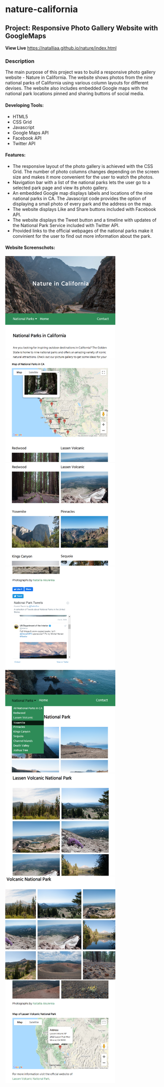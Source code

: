 # nature-california
## Project: Responsive Photo Gallery Website with GoogleMaps

**View Live**
<https://natalliaa.github.io/nature/index.html>

 <h3>Description</h3>
                            <p>The main purpose of this project was to build a responsive photo gallery website - Nature in California. The website shows photos from the nine national parks of California using various column layouts for different devises. The website also includes embedded Google maps with the national park locations pinned and sharing buttons of social media.</p>                           
                            <h4>Developing Tools:</h4>
                            <ul>
                                <li>HTML5</li>
                                <li>CSS Grid</li>
                                <li>Javascript</li>
                                <li>Google Maps API</li>
                                <li>Facebook API</li>
                                <li>Twitter API</li>
                            </ul>
                            <h4>Features:</h4>
                            <ul>
                                <li>The responsive layout of the photo gallery is achieved with the CSS Grid. The number of photo columns changes depending on the screen size and makes it more convenient for the user to watch the photos.</li>
                                <li>Navigation bar with a list of the national parks lets the user go to a selected park page and view its photo gallery.</li>
                                <li>An embedded Google map displays labels and locations of the nine national parks in CA. The Javascript code provides the option of displaying a small photo of every park and the address on the map.</li>
                                <li>The website displays Like and Share buttons included with Facebook API.</li>
                                <li>The website displays the Tweet button and a timeline with updates of the National Park Service included with Twitter API.</li>
                                <li>Provided links to the official webpages of the national parks make it convinient for the user to find out more information about the park.</li>
                            </ul>
<h4>Website Screenschots:</h4>                          
<img src="screenschots/npscreen1.PNG" width="350" height="auto">
<img src="screenschots/npscreen2.PNG" width="350" height="auto">
<img src="screenschots/npscreen3.PNG" width="350" height="auto">
<img src="screenschots/npscreen4.PNG" width="350" height="auto">
<img src="screenschots/npscreen5.PNG" width="350" height="auto">
<img src="screenschots/npscreen6.PNG" width="350" height="auto">
<img src="screenschots/npscreen8.PNG" width="350" height="auto">
<img src="screenschots/npscreen7.PNG" width="350" height="auto">



                            
